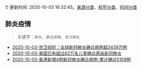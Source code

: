 :alarm_clock: 更新时间: 2020-10-03 16:32:45。[来源分类](../README.md)、[标签分类](../TAGS.md)、[时间分类](../TIMELINE.md)

## 肺炎疫情


> 关键字：`肺炎`、`肺炎疫情`、`武汉肺炎`



- [2020-10-03-世卫组织：全球新冠肺炎确诊病例超3439万例](http://app.cctv.com/special/cportal/detail/arti/index.html?id=Arti5ZuGEneZQeHq5ZSxARwF201003&isfromapp=1) 
- [2020-10-03-美国已有超过62万名儿童确诊感染新冠肺炎](http://app.cctv.com/special/cportal/detail/arti/index.html?id=ArtiH7AJgsq8m8zLeWtIf179201003&isfromapp=1) 
- [2020-10-03-香港新增4例新冠肺炎确诊病例-累计确诊5109例](http://app.cctv.com/special/cportal/detail/arti/index.html?id=ArtifKEzvyArovrbplRyFZCp201003&isfromapp=1) 